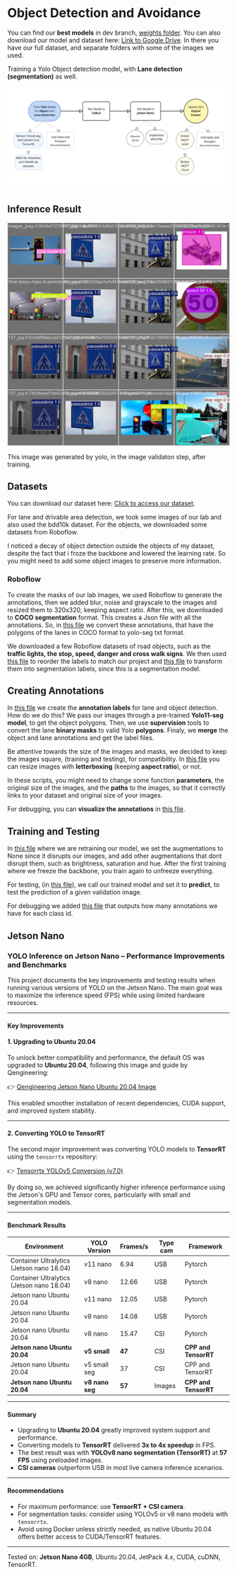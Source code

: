 # Object Detection and Avoidance

You can find our **best models** in dev branch, [weights folder](models/yolo-object-lane/weights/). You can also download our model and dataset here: [Link to Google Drive](https://drive.google.com/drive/folders/1RwFmYyjxCafdnUORBcm2kgo62itcLmcS?usp=drive_link). In there you have our full dataset, and separate folders with some of the images we used.

Training a Yolo Object detection model, with **Lane detection (segmentation)** as well.

![Project Structure](ADR/Fluxograma.jpg)

## Inference Result

![Project Structure](models/yolo-object-lane/val_batch0_pred.jpg)

This image was generated by yolo, in the image validaton step, after training.

## Datasets

You can download our dataset here: [Click to access our dataset](https://drive.google.com/drive/folders/1RwFmYyjxCafdnUORBcm2kgo62itcLmcS?usp=drive_link).

For lane and drivable area detection, we took some images of our lab and also used the bdd10k dataset. For the objects, we downloaded some datasets from Roboflow.

I noticed a decay of object detection outside the objects of my dataset, despite the fact that i froze the backbone and lowered the learning rate. So you might need to add some object images to preserve more information.

### Roboflow

To create the masks of our lab images, we used Roboflow to generate the annotations, then we added blur, noise and grayscale to the images and resized them to 320x320, keeping aspect ratio. After this, we downloaded to **COCO segmentation** format. This creates a Json file with all the annotations. So, in [this file](scripts/coco_txt.py) we convert these annotations, that have the polygons of the lanes in COCO format to yolo-seg txt format.

We downloaded a few Roboflow datasets of road objects, such as the **traffic lights, the stop, speed, danger and cross walk signs**. We then used [this file](scripts/remap_polygons.py) to reorder the labels to match our project and [this file](scripts/bbox_seg.py) to transform them into segmentation labels, since this is a segmentation model.

## Creating Annotations

In [this file](scripts/create_annotations.py) we create the **annotation labels** for lane and object detection. How do we do this? We pass our images through a pre-trained **Yolo11-seg model**, to get the object polygons. Then, we use **supervision** tools to convert the lane **binary masks** to valid Yolo **polygons**. Finaly, we **merge** the object and lane annotations and get the label files.

Be attentive towards the size of the images and masks, we decided to keep the images square, (training and testing), for compatibility. In [this file](scriptsresize.py) you can resize images with **letterboxing** (keeping **aspect ratio**), or not.

In these scripts, you might need to change some function **parameters**, the original size of the images, and the **paths** to the images, so that it correctly links to your dataset and original size of your images.

For debugging, you can **visualize the annotations** in [this file](scripts/visual_annotations.py).

## Training and Testing

In [this file](scripts/training.py) where we are retraining our model, we set the augmentations to None since it disrupts our images, and add other augmentations that dont disrupt them, such as brightness, saturation and hue. After the first training where we freeze the backbone, you train again to unfreeze everything.

For testing, (in [this file](scripts/testing.py)), we call our trained model and set it to **predict**, to test the prediction of a given validation image.

For debugging we added [this file](scripts/count_labels.py) that outputs how many annotations we have for each class id.


## Jetson Nano

### YOLO Inference on Jetson Nano – Performance Improvements and Benchmarks

This project documents the key improvements and testing results when running various versions of YOLO on the Jetson Nano. The main goal was to maximize the inference speed (FPS) while using limited hardware resources.

---

#### Key Improvements

#### 1. Upgrading to Ubuntu 20.04
To unlock better compatibility and performance, the default OS was upgraded to **Ubuntu 20.04**, following this image and guide by Qengineering:

👉 [Qengineering Jetson Nano Ubuntu 20.04 Image](https://github.com/Qengineering/Jetson-Nano-Ubuntu-20-image)

This enabled smoother installation of recent dependencies, CUDA support, and improved system stability.

---

#### 2. Converting YOLO to TensorRT
The second major improvement was converting YOLO models to **TensorRT** using the `tensorrtx` repository:

👉 [Tensorrtx YOLOv5 Conversion (v7.0)](https://github.com/wang-xinyu/tensorrtx/tree/yolov5-v7.0)

By doing so, we achieved significantly higher inference performance using the Jetson's GPU and Tensor cores, particularly with small and segmentation models.

---

#### Benchmark Results

| Environment                              | YOLO Version   | Frames/s | Type cam | Framework             |
|------------------------------------------|----------------|----------|----------|------------------------|
| Container Ultralytics (Jetson nano 18.04) | v11 nano       | 6.94     | USB      | Pytorch                |
| Container Ultralytics (Jetson nano 18.04) | v8 nano        | 12.66    | USB      | Pytorch                |
| Jetson nano Ubuntu 20.04                 | v11 nano       | 12.05    | USB      | Pytorch                |
| Jetson nano Ubuntu 20.04                 | v8 nano        | 14.08    | USB      | Pytorch                |
| Jetson nano Ubuntu 20.04                 | v8 nano        | 15.47    | CSI      | Pytorch                |
| **Jetson nano Ubuntu 20.04**             | **v5 small**   | **47**   | CSI      | **CPP and TensorRT**   |
| Jetson nano Ubuntu 20.04                 | v5 small seg   | 37       | CSI      | CPP and TensorRT       |
| **Jetson nano Ubuntu 20.04**             | **v8 nano seg**| **57**   | Images   | **CPP and TensorRT**   |

---

#### Summary

- Upgrading to **Ubuntu 20.04** greatly improved system support and performance.
- Converting models to **TensorRT** delivered **3x to 4x speedup** in FPS.
- The best result was with **YOLOv8 nano segmentation (TensorRT)** at **57 FPS** using preloaded images.
- **CSI cameras** outperform USB in most live camera inference scenarios.

---

#### Recommendations

- For maximum performance: use **TensorRT + CSI camera**.
- For segmentation tasks: consider using YOLOv5 or v8 nano models with `tensorrtx`.
- Avoid using Docker unless strictly needed, as native Ubuntu 20.04 offers better access to CUDA/TensorRT features.

---

Tested on: **Jetson Nano 4GB**, Ubuntu 20.04, JetPack 4.x, CUDA, cuDNN, TensorRT.
